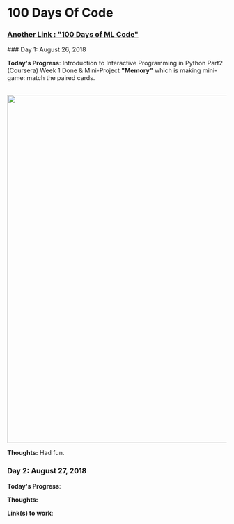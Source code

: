 # 100 Days Of Code
<h3><a href = "https://positive235.github.io/100-DAYS-OF-ML/">Another Link : "100 Days of ML Code"</a></h3>
### Day 1: August 26, 2018 

**Today's Progress**: Introduction to Interactive Programming in Python Part2 (Coursera) Week 1 Done & Mini-Project **"Memory"** which is making mini-game: match the paired cards.

</br><img src = "https://github.com/positive235/100-DAYS-OF-CODE/blob/master/memory.png" width = 800 align = 'middle'></br>

**Thoughts:** Had fun.




### Day 2: August 27, 2018  

**Today's Progress**: 

**Thoughts:** 

**Link(s) to work**:

